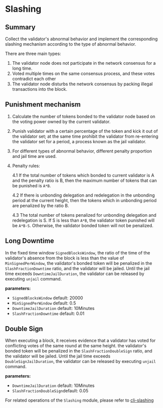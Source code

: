 # Slashing

## Summary

Collect the validator's abnormal behavior and implement the corresponding slashing mechanism according to the type of abnormal behavior.

There are three main types:

1. The validator node does not participate in the network consensus for a long time.
2. Voted multiple times on the same consensus process, and these votes contradict each other
3. The validator node disturbs the network consensus by packing illegal transactions into the block.

## Punishment mechanism

1. Calculate the number of tokens bonded to the validator node based on the voting power owned by the current validator.
2. Punish validator  with a certain percentage of the token and kick it out of the validator set; at the same time prohibit the validator from re-entering the validator set for a period, a process known as the jail validator.
3. For different types of abnormal behavior, different penalty proportion and jail time are used.
4. Penalty rules:

    4.1 If the total number of tokens which bonded to current validator is A and the penalty ratio is B, then the maximum number of tokens that can be punished is `A*B`.

    4.2 If there is unbonding delegation and redelegation in the unbonding period at the current height, then the tokens which in unbonding period are penalized by the ratio B.

    4.3 The total number of tokens penalized for unbonding delegation and redelegation is S. If S is less than `A*B`, the validator token punished will be `A*B-S`. Otherwise, the validator bonded token will not be penalized.

## Long Downtime

In the fixed time window `SignedBlocksWindow`, the ratio of the time of the validator's absence from the block is less than the value of `MinSignedPerWindow`, the validator's bonded token will be penalized in the `SlashFractionDowntime` ratio, and the validator will be jailed. Until the jail time exceeds `DowntimeJailDuration`, the validator can be released by executing `unjail` command.

**parameters:**

* `SignedBlocksWindow` default: 20000
* `MinSignedPerWindow` default: 0.5
* `DowntimeJailDuration` default: 10Minutes
* `SlashFractionDowntime` default: 0.01

## Double Sign

When executing a block, it receives evidence that a validator has voted for conflicting votes of the same round at the same height. the validator's bonded token will be penalized in the `SlashFractionDoubleSign` ratio, and the validator will be jailed. Until the jail time exceeds `DoubleSignJailDuration`, the validator can be released by executing `unjail` command.

**parameters:**

* `DowntimeJailDuration` default: 10Minutes
* `SlashFractionDoubleSign`default: 0.05

For related operations of the `Slashing` module, please refer to [cli-slashing](../cli-client/slashing.md)
